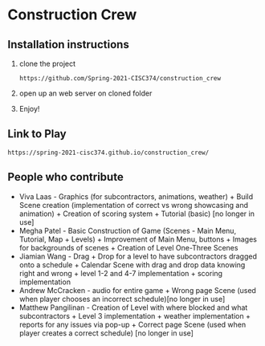# Construction Crew
## Installation instructions
1. clone the project
    
    `https://github.com/Spring-2021-CISC374/construction_crew`
2. open up an web server on cloned folder
3. Enjoy!

## Link to Play
`https://spring-2021-cisc374.github.io/construction_crew/`

## People who contribute
 - Viva Laas - Graphics (for subcontractors, animations, weather) + Build Scene creation (implementation of correct vs wrong showcasing and animation) + Creation of scoring system + Tutorial (basic) [no longer in use]
 - Megha Patel - Basic Construction of Game (Scenes - Main Menu, Tutorial, Map + Levels) + Improvement of Main Menu, buttons + Images for backgrounds of scenes + Creation of Level One-Three Scenes
 - Jiamian Wang - Drag + Drop for a level to have subcontractors dragged onto a schedule + Calendar Scene with drag and drop data knowing right and wrong + level 1-2 and 4-7 implementation + scoring implementation
 - Andrew McCracken - audio for entire game + Wrong page Scene (used when player chooses an incorrect schedule)[no longer in use]
 - Matthew Pangilinan - Creation of Level with where blocked and what subcontractors + Level 3 implementation + weather implementation + reports for any issues via pop-up + Correct page Scene (used when player creates a correct schedule) [no longer in use] 
